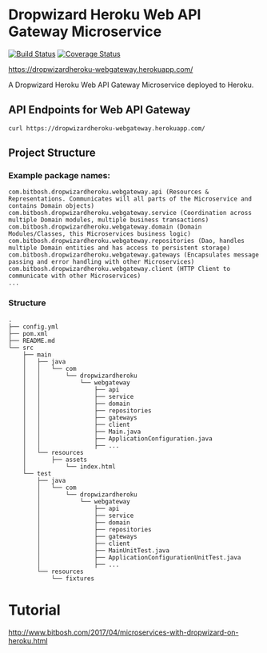 # Dropwizard Heroku Web API Gateway Microservice

[![Build Status](https://travis-ci.org/damorton/dropwizardheroku-webgateway.svg?branch=master)](https://travis-ci.org/damorton/dropwizardheroku-webgateway) [![Coverage Status](https://coveralls.io/repos/github/damorton/dropwizardheroku-webgateway/badge.svg?branch=master)](https://coveralls.io/github/damorton/dropwizardheroku-webgateway?branch=master)

https://dropwizardheroku-webgateway.herokuapp.com/

A Dropwizard Heroku Web API Gateway Microservice deployed to Heroku.

## API Endpoints for Web API Gateway

```
curl https://dropwizardheroku-webgateway.herokuapp.com/
```

## Project Structure

### Example package names:

```
com.bitbosh.dropwizardheroku.webgateway.api (Resources & Representations. Communicates will all parts of the Microservice and contains Domain objects)
com.bitbosh.dropwizardheroku.webgateway.service (Coordination across multiple Domain modules, multiple business transactions)
com.bitbosh.dropwizardheroku.webgateway.domain (Domain Modules/Classes, this Microservices business logic)
com.bitbosh.dropwizardheroku.webgateway.repositories (Dao, handles multiple Domain entities and has access to persistent storage)
com.bitbosh.dropwizardheroku.webgateway.gateways (Encapsulates message passing and error handling with other Microservices)
com.bitbosh.dropwizardheroku.webgateway.client (HTTP Client to communicate with other Microservices)
...
```

### Structure

```
.
├── config.yml
├── pom.xml
├── README.md
└── src
    ├── main
    │   ├── java
    │   │   └── com
    │   │       └── dropwizardheroku
	│   │	       	└── webgateway    
    │   │          		├── api
    │   │           	├── service
    │   │           	├── domain
    │   │           	├── repositories
    │   │           	├── gateways
    │   │           	├── client
    │   │           	├── Main.java
    │   │           	├── ApplicationConfiguration.java
    │   │           	├── ...
    │   └── resources
    │       ├── assets
    │       	└── index.html
    └── test
        ├── java
        │   └── com
        │       └── dropwizardheroku
        │       	└── webgateway
        │	           	├── api
        │   	       	├── service
        │       	   	├── domain
        │         		├── repositories
        │	           	├── gateways
        │   	        ├── client
        │       	    ├── MainUnitTest.java
        │           	├── ApplicationConfigurationUnitTest.java
        │           	├── ...
        └── resources
            └── fixtures
```

# Tutorial

http://www.bitbosh.com/2017/04/microservices-with-dropwizard-on-heroku.html

